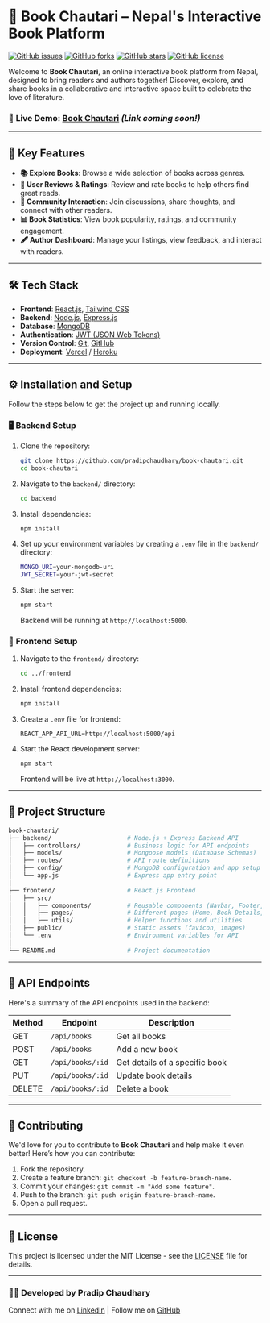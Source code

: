 
# 📖 **Book Chautari** – Nepal's Interactive Book Platform

[![GitHub issues](https://img.shields.io/github/issues/pradipchaudhary/book-chautari)](https://github.com/pradipchaudhary/book-chautari/issues)
[![GitHub forks](https://img.shields.io/github/forks/pradipchaudhary/book-chautari)](https://github.com/pradipchaudhary/book-chautari/network)
[![GitHub stars](https://img.shields.io/github/stars/pradipchaudhary/book-chautari)](https://github.com/pradipchaudhary/book-chautari/stargazers)
[![GitHub license](https://img.shields.io/github/license/pradipchaudhary/book-chautari)](https://github.com/pradipchaudhary/book-chautari/blob/main/LICENSE)

Welcome to **Book Chautari**, an online interactive book platform from Nepal, designed to bring readers and authors together! Discover, explore, and share books in a collaborative and interactive space built to celebrate the love of literature.

### 🚀 **Live Demo**: [Book Chautari](#) *(Link coming soon!)*

---

## 🌟 **Key Features**

- **📚 Explore Books**: Browse a wide selection of books across genres.
- **💬 User Reviews & Ratings**: Review and rate books to help others find great reads.
- **👥 Community Interaction**: Join discussions, share thoughts, and connect with other readers.
- **📊 Book Statistics**: View book popularity, ratings, and community engagement.
- **🖋️ Author Dashboard**: Manage your listings, view feedback, and interact with readers.

---

## 🛠️ **Tech Stack**

- **Frontend**: [React.js](https://reactjs.org/), [Tailwind CSS](https://tailwindcss.com/)
- **Backend**: [Node.js](https://nodejs.org/), [Express.js](https://expressjs.com/)
- **Database**: [MongoDB](https://www.mongodb.com/)
- **Authentication**: [JWT (JSON Web Tokens)](https://jwt.io/)
- **Version Control**: [Git](https://git-scm.com/), [GitHub](https://github.com/)
- **Deployment**: [Vercel](https://vercel.com/) / [Heroku](https://www.heroku.com/)

---

## ⚙️ **Installation and Setup**

Follow the steps below to get the project up and running locally.

### 🖥️ **Backend Setup**

1. Clone the repository:
   ```bash
   git clone https://github.com/pradipchaudhary/book-chautari.git
   cd book-chautari
   ```

2. Navigate to the `backend/` directory:
   ```bash
   cd backend
   ```

3. Install dependencies:
   ```bash
   npm install
   ```

4. Set up your environment variables by creating a `.env` file in the `backend/` directory:
   ```bash
   MONGO_URI=your-mongodb-uri
   JWT_SECRET=your-jwt-secret
   ```

5. Start the server:
   ```bash
   npm start
   ```

   Backend will be running at `http://localhost:5000`.

### 🎨 **Frontend Setup**

1. Navigate to the `frontend/` directory:
   ```bash
   cd ../frontend
   ```

2. Install frontend dependencies:
   ```bash
   npm install
   ```

3. Create a `.env` file for frontend:
   ```env
   REACT_APP_API_URL=http://localhost:5000/api
   ```

4. Start the React development server:
   ```bash
   npm start
   ```

   Frontend will be live at `http://localhost:3000`.

---

## 📁 **Project Structure**

```bash
book-chautari/
├── backend/                     # Node.js + Express Backend API
│   ├── controllers/             # Business logic for API endpoints
│   ├── models/                  # Mongoose models (Database Schemas)
│   ├── routes/                  # API route definitions
│   ├── config/                  # MongoDB configuration and app setup
│   └── app.js                   # Express app entry point
│
├── frontend/                    # React.js Frontend
│   ├── src/
│   │   ├── components/          # Reusable components (Navbar, Footer, etc.)
│   │   ├── pages/               # Different pages (Home, Book Details, etc.)
│   │   ├── utils/               # Helper functions and utilities
│   ├── public/                  # Static assets (favicon, images)
│   └── .env                     # Environment variables for API
│
└── README.md                    # Project documentation
```

---

## 🚀 **API Endpoints**

Here's a summary of the API endpoints used in the backend:

| Method | Endpoint           | Description                       |
|--------|--------------------|-----------------------------------|
| GET    | `/api/books`        | Get all books                     |
| POST   | `/api/books`        | Add a new book                    |
| GET    | `/api/books/:id`    | Get details of a specific book    |
| PUT    | `/api/books/:id`    | Update book details               |
| DELETE | `/api/books/:id`    | Delete a book                     |

---

## 🤝 **Contributing**

We'd love for you to contribute to **Book Chautari** and help make it even better! Here’s how you can contribute:

1. Fork the repository.
2. Create a feature branch: `git checkout -b feature-branch-name`.
3. Commit your changes: `git commit -m "Add some feature"`.
4. Push to the branch: `git push origin feature-branch-name`.
5. Open a pull request.

---

## 📜 **License**

This project is licensed under the MIT License - see the [LICENSE](LICENSE) file for details.

---

### 👨‍💻 **Developed by Pradip Chaudhary**

Connect with me on [LinkedIn](https://www.linkedin.com/) | Follow me on [GitHub](https://github.com/pradipchaudhary)
